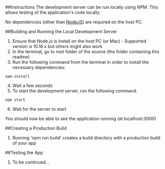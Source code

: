 ##Instructions
The development server can be run locally using NPM. This allows testing of the application's code locally.

No dependencies (other than [NodeJS](https://nodejs.org/)) are required on the host PC.

##Building and Running the Local Development Server
1. Ensure that Node.js is install on the host PC (or Mac) - Supported version is 10.16.x but others might also work
2. In the terminal, go to root folder of the source (the folder containing this readme)
3. Run the following command from the terminal in order to install the necessary dependencies:
```
npm-install
```
4. Wait a few seconds
5. To start the development server, run the following command:
```
npm start
```
6. Wait for the server to start

You should now be able to see the application running (at localhost:3000)

##Creating a Production Build
1. Running 'npm run build' creates a build directory with a production build of your app

##Testing the App
1. To be continued...